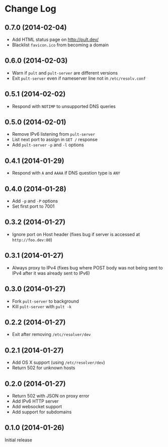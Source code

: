 # Change Log

## 0.7.0 (2014-02-04)

* Add HTML status page on http://pult.dev/
* Blacklist `favicon.ico` from becoming a domain

## 0.6.0 (2014-02-03)

* Warn if `pult` and `pult-server` are different versions
* Exit `pult-server` even if nameserver line not in `/etc/resolv.conf`

## 0.5.1 (2014-02-02)

* Respond with `NOTIMP` to unsupported DNS queries

## 0.5.0 (2014-02-01)

* Remove IPv6 listening from `pult-server`
* List next port to assign in `GET /` response
* Add `pult-server` `-p` and `-l` options

## 0.4.1 (2014-01-29)

* Respond with `A` and `AAAA` if DNS question type is `ANY`

## 0.4.0 (2014-01-28)

* Add `-p` and `-P` options
* Set first port to 7001

## 0.3.2 (2014-01-27)

* Ignore port on Host header (fixes bug if server is accessed at
  `http://foo.dev:80`)

## 0.3.1 (2014-01-27)

* Always proxy to IPv4 (fixes bug where POST body was not being sent to
  IPv4 after it was already sent to IPv6)

## 0.3.0 (2014-01-27)

* Fork `pult-server` to background
* Kill `pult-server` with `pult -k`

## 0.2.2 (2014-01-27)

* Exit after removing `/etc/resolver/dev`

## 0.2.1 (2014-01-27)

* Add OS X support (using `/etc/resolver/dev`)
* Return 502 for unknown hosts

## 0.2.0 (2014-01-27)

* Return 502 with JSON on proxy error
* Add IPv6 HTTP server
* Add websocket support
* Add support for subdomains

## 0.1.0 (2014-01-26)

Initial release
